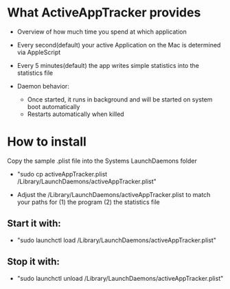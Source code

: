 # What ActiveAppTracker provides
* Overview of how much time you spend at which application
* Every second(default) your active Application on the Mac is determined via AppleScript
* Every 5 minutes(default) the app writes simple statistics into the statistics file

* Daemon behavior:
	- Once started, it runs in background and will be started on system boot automatically
	- Restarts automatically when killed

# How to install
Copy the sample .plist file into the Systems LaunchDaemons folder
- "sudo cp activeAppTracker.plist /Library/LaunchDaemons/activeAppTracker.plist"

- Adjust the /Library/LaunchDaemons/activeAppTracker.plist to match your paths for 
	(1) the program
	(2) the statistics file

## Start it with:
- "sudo launchctl load /Library/LaunchDaemons/activeAppTracker.plist"

## Stop it with:
- "sudo launchctl unload /Library/LaunchDaemons/activeAppTracker.plist"
